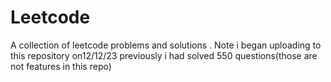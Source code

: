 # Leetcode
A collection of leetcode problems and solutions . Note i began uploading to this repository on12/12/23 previously i had solved 550 questions(those are not features in this repo)
